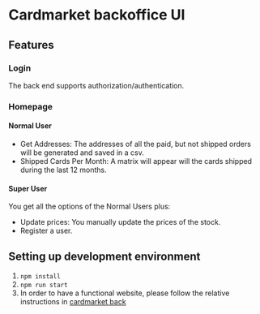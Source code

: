 # Cardmarket backoffice UI

## Features
### Login
The back end supports authorization/authentication.

### Homepage

#### Normal User
- Get Addresses: The addresses of all the paid, but not shipped orders will be generated and saved in a csv.
- Shipped Cards Per Month: A matrix will appear will the cards shipped during the last 12 months.

#### Super User
You get all the options of the Normal Users plus:
- Update prices: You manually update the prices of the stock.
- Register a user.

## Setting up development environment
1. `npm install`
2. `npm run start`
3. In order to have a functional website, please follow the relative instructions in [cardmarket back](https://github.com/happyharbor/cardmarket_back)